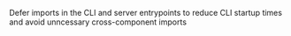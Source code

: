 Defer imports in the CLI and server entrypoints to reduce CLI startup times and avoid unncessary cross-component imports
